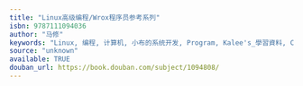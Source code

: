 ```yaml
---
title: "Linux高级编程/Wrox程序员参考系列"
isbn: 9787111094036
author: "马修"
keywords: "Linux, 编程, 计算机, 小布的系统开发, Program, Kalee's_學習資料, CS"
source: "unknown"
available: TRUE
douban_url: https://book.douban.com/subject/1094808/
---
```

